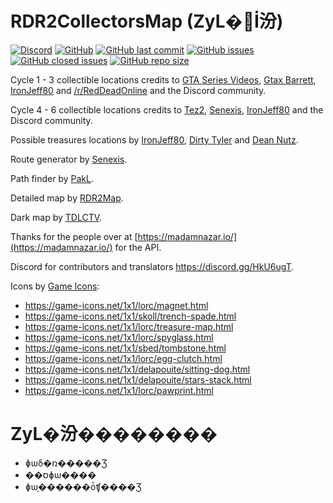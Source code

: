 # RDR2CollectorsMap (ZyL�޸İ汾)
[![Discord](https://img.shields.io/discord/631510938016677889?label=discord)](https://discord.gg/HkU6ugT) [![GitHub](https://img.shields.io/github/license/jeanropke/RDR2CollectorsMap)](https://github.com/jeanropke/RDR2CollectorsMap/blob/master/LICENSE) [![GitHub last commit](https://img.shields.io/github/last-commit/jeanropke/RDR2CollectorsMap)](https://github.com/jeanropke/RDR2CollectorsMap/commits/master) [![GitHub issues](https://img.shields.io/github/issues-raw/jeanropke/RDR2CollectorsMap)](https://github.com/jeanropke/RDR2CollectorsMap/issues) [![GitHub closed issues](https://img.shields.io/github/issues-closed-raw/jeanropke/RDR2CollectorsMap)](https://github.com/jeanropke/RDR2CollectorsMap/issues) [![GitHub repo size](https://img.shields.io/github/repo-size/jeanropke/RDR2CollectorsMap)](https://github.com/jeanropke/RDR2CollectorsMap)

Cycle 1 - 3 collectible locations credits to [GTA Series Videos](https://www.youtube.com/user/GTASeriesVideos), [Gtax Barrett](https://twitter.com/gtaxbarrett), [IronJeff80](https://github.com/IronJeff80) and [/r/RedDeadOnline](https://www.reddit.com/r/RedDeadOnline) and the Discord community.

Cycle 4 - 6 collectible locations credits to [Tez2](https://twitter.com/TezFunz2), [Senexis](https://github.com/Senexis), [IronJeff80](https://github.com/IronJeff80) and the Discord community.

Possible treasures locations by [IronJeff80](https://github.com/IronJeff80), [Dirty Tyler](https://www.youtube.com/channel/UC3LdKFizyou1RfkkmDUUVsg) and [Dean Nutz](https://www.youtube.com/channel/UCBSYrZQsPndOm-zckXNUItw).

Route generator by [Senexis](https://github.com/Senexis).

Path finder by [PakL](https://github.com/PakL).

Detailed map by [RDR2Map](https://rdr2map.com/).

Dark map by [TDLCTV](https://github.com/TDLCTV).

Thanks for the people over at [https://madamnazar.io/](https://madamnazar.io/) for the API.

Discord for contributors and translators https://discord.gg/HkU6ugT.

Icons by [Game Icons](https://game-icons.net/):
* https://game-icons.net/1x1/lorc/magnet.html
* https://game-icons.net/1x1/skoll/trench-spade.html
* https://game-icons.net/1x1/lorc/treasure-map.html
* https://game-icons.net/1x1/lorc/spyglass.html
* https://game-icons.net/1x1/sbed/tombstone.html
* https://game-icons.net/1x1/lorc/egg-clutch.html
* https://game-icons.net/1x1/delapouite/sitting-dog.html
* https://game-icons.net/1x1/delapouite/stars-stack.html
* https://game-icons.net/1x1/lorc/pawprint.html

# ZyL�汾��������
+ ɸѡδ�ռ�����Ʒ
+ ��סɸѡ����
+ ɸѡָ������ȱʧ����Ʒ

